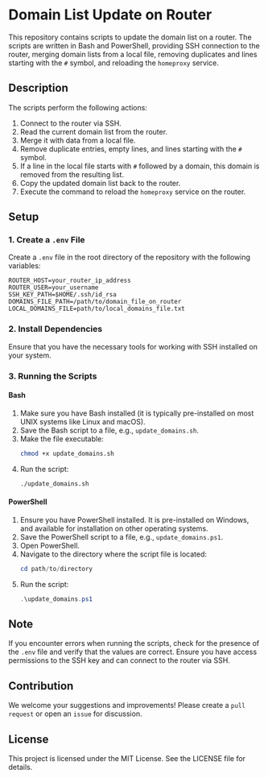# Domain List Update on Router

This repository contains scripts to update the domain list on a router. The scripts are written in Bash and PowerShell, providing SSH connection to the router, merging domain lists from a local file, removing duplicates and lines starting with the `#` symbol, and reloading the `homeproxy` service.

## Description

The scripts perform the following actions:
1. Connect to the router via SSH.
2. Read the current domain list from the router.
3. Merge it with data from a local file.
4. Remove duplicate entries, empty lines, and lines starting with the `#` symbol.
5. If a line in the local file starts with `#` followed by a domain, this domain is removed from the resulting list.
6. Copy the updated domain list back to the router.
7. Execute the command to reload the `homeproxy` service on the router.

## Setup

### 1. Create a `.env` File

Create a `.env` file in the root directory of the repository with the following variables:

```env
ROUTER_HOST=your_router_ip_address
ROUTER_USER=your_username
SSH_KEY_PATH=$HOME/.ssh/id_rsa
DOMAINS_FILE_PATH=/path/to/domain_file_on_router
LOCAL_DOMAINS_FILE=path/to/local_domains_file.txt
```

### 2. Install Dependencies

Ensure that you have the necessary tools for working with SSH installed on your system.

### 3. Running the Scripts

#### Bash

1. Make sure you have Bash installed (it is typically pre-installed on most UNIX systems like Linux and macOS).
2. Save the Bash script to a file, e.g., `update_domains.sh`.
3. Make the file executable:
   ```bash
   chmod +x update_domains.sh
   ```
4. Run the script:
   ```bash
   ./update_domains.sh
   ```

#### PowerShell

1. Ensure you have PowerShell installed. It is pre-installed on Windows, and available for installation on other operating systems.
2. Save the PowerShell script to a file, e.g., `update_domains.ps1`.
3. Open PowerShell.
4. Navigate to the directory where the script file is located:
   ```powershell
   cd path/to/directory
   ```
5. Run the script:
   ```powershell
   .\update_domains.ps1
   ```

## Note

If you encounter errors when running the scripts, check for the presence of the `.env` file and verify that the values are correct. Ensure you have access permissions to the SSH key and can connect to the router via SSH.

## Contribution

We welcome your suggestions and improvements! Please create a `pull request` or open an `issue` for discussion.

## License

This project is licensed under the MIT License. See the LICENSE file for details.
